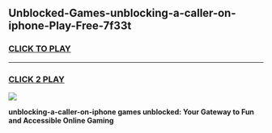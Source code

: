 
## Unblocked-Games-unblocking-a-caller-on-iphone-Play-Free-7f33t
<h3>
<a href="https://premium76.site?title=unblocking-a-caller-on-iphone&ref=20M">CLICK TO PLAY</a></h3>
<hr>

<h3>
<a href="https://premium76.site?title=unblocking-a-caller-on-iphone&ref=20M">CLICK 2 PLAY</a>
  
</h3>

<a href="https://premium76.site?title=unblocking-a-caller-on-iphone&ref=19M"><img src="https://clearcache.store/games.png"></a>


**unblocking-a-caller-on-iphone games unblocked: Your Gateway to Fun and Accessible Online Gaming**
